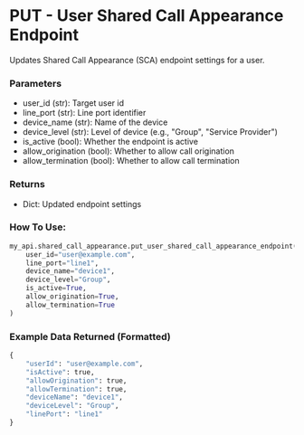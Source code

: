# PUT - User Shared Call Appearance Endpoint

Updates Shared Call Appearance (SCA) endpoint settings for a user.

### Parameters

* user_id (str): Target user id
* line_port (str): Line port identifier
* device_name (str): Name of the device
* device_level (str): Level of device (e.g., "Group", "Service Provider")
* is_active (bool): Whether the endpoint is active
* allow_origination (bool): Whether to allow call origination
* allow_termination (bool): Whether to allow call termination

### Returns

* Dict: Updated endpoint settings

### How To Use:

```python
my_api.shared_call_appearance.put_user_shared_call_appearance_endpoint(
    user_id="user@example.com",
    line_port="line1",
    device_name="device1",
    device_level="Group",
    is_active=True,
    allow_origination=True,
    allow_termination=True
)
```

### Example Data Returned (Formatted)

```python
{
    "userId": "user@example.com",
    "isActive": true,
    "allowOrigination": true,
    "allowTermination": true,
    "deviceName": "device1",
    "deviceLevel": "Group",
    "linePort": "line1"
}
```
